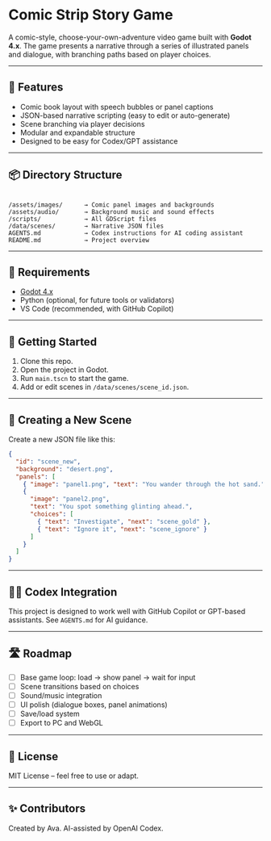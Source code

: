 # Comic Strip Story Game

A comic-style, choose-your-own-adventure video game built with **Godot 4.x**. The game presents a narrative through a series of illustrated panels and dialogue, with branching paths based on player choices.

---

## 🎯 Features

- Comic book layout with speech bubbles or panel captions
- JSON-based narrative scripting (easy to edit or auto-generate)
- Scene branching via player decisions
- Modular and expandable structure
- Designed to be easy for Codex/GPT assistance

---

## 📦 Directory Structure

````

/assets/images/      → Comic panel images and backgrounds
/assets/audio/       → Background music and sound effects
/scripts/            → All GDScript files
/data/scenes/        → Narrative JSON files
AGENTS.md            → Codex instructions for AI coding assistant
README.md            → Project overview

````

---

## 🧪 Requirements

- [Godot 4.x](https://godotengine.org/)
- Python (optional, for future tools or validators)
- VS Code (recommended, with GitHub Copilot)

---

## 🚀 Getting Started

1. Clone this repo.
2. Open the project in Godot.
3. Run `main.tscn` to start the game.
4. Add or edit scenes in `/data/scenes/scene_id.json`.

---

## 🧠 Creating a New Scene

Create a new JSON file like this:

```json
{
  "id": "scene_new",
  "background": "desert.png",
  "panels": [
    { "image": "panel1.png", "text": "You wander through the hot sand." },
    {
      "image": "panel2.png",
      "text": "You spot something glinting ahead.",
      "choices": [
        { "text": "Investigate", "next": "scene_gold" },
        { "text": "Ignore it", "next": "scene_ignore" }
      ]
    }
  ]
}
```

---

## 🧑‍💻 Codex Integration

This project is designed to work well with GitHub Copilot or GPT-based assistants. See `AGENTS.md` for AI guidance.

---

## 🛣️ Roadmap

* [ ] Base game loop: load → show panel → wait for input
* [ ] Scene transitions based on choices
* [ ] Sound/music integration
* [ ] UI polish (dialogue boxes, panel animations)
* [ ] Save/load system
* [ ] Export to PC and WebGL

---

## 📄 License

MIT License – feel free to use or adapt.

---

## ✨ Contributors

Created by Ava. AI-assisted by OpenAI Codex. 

